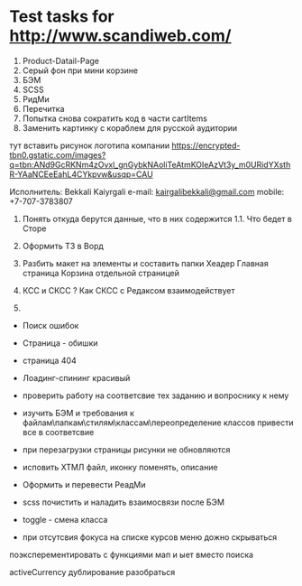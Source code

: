 #  Test tasks for http://www.scandiweb.com/

1. Product-Datail-Page
2. Серый фон при мини корзине
3. БЭМ
4. SCSS
5. РидМи
6. Перечитка
7. Попытка снова сократить код в части cartItems
8. Заменить картинку с кораблем для русской аудитории


тут вставить рисунок логотипа компании
https://encrypted-tbn0.gstatic.com/images?q=tbn:ANd9GcRKNm4zOvxl_gnGybkNAoliTeAtmKOIeAzVt3y_m0URidYXsthR-YAaNCEeEahL4CYkpvw&usqp=CAU

Исполнитель: Bekkali Kaiyrgali
e-mail: kairgalibekkali@gmail.com
mobile: +7-707-3783807

1. Понять откуда берутся данные, что в них содержится
1.1. Что бедет в Сторе
2. Оформить ТЗ в Ворд
3. Разбить макет на элементы и составить папки
Хеадер
Главная страница
Корзина отдельной страницей

4. КСС и СКСС ? Как СКСС с Редаксом взаимодействует
5. 
- Поиск ошибок
- Страница - обишки
- страница 404
- Лоадинг-спининг красивый
- проверить работу на соответсвие тех заданию и вопроснику к нему
- изучить БЭМ и требования к файлам\папкам\стилям\классам\переопределение классов
привести все в соответсвие
- при перезагрузки страницы рисунки не обновляются
- исповить ХТМЛ файл, иконку поменять, описание
- Оформить и перевести РеадМи
- scss почистить и наладить взаимосвязи после БЭМ

- toggle - смена класса
- при отсутсвия фокуса на списке курсов меню дожно скрываться


поэксперементировать с функциями мап и ыет вместо поиска

activeCurrency дублирование разобраться